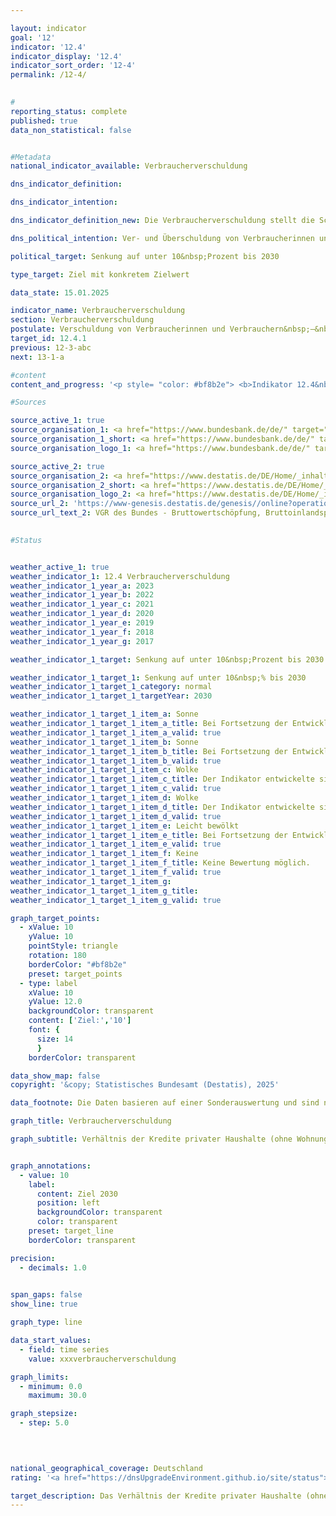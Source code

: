 ```yaml
---

layout: indicator        
goal: '12'        
indicator: '12.4'        
indicator_display: '12.4'        
indicator_sort_order: '12-4'        
permalink: /12-4/        
        

#
reporting_status: complete        
published: true        
data_non_statistical: false        


#Metadata        
national_indicator_available: Verbraucherverschuldung        

dns_indicator_definition:         

dns_indicator_intention:         

dns_indicator_definition_new: Die Verbraucherverschuldung stellt die Schulden der privaten Haushalte (nach Definition des Europäischen Systems Volkswirtschaftlicher Gesamtrechnungen (<abbr title="Europäische System Volkswirtschaftlicher Gesamtrechnungen" tabindex="0">ESVG</abbr>) ohne Wohnungsbaukredite) insgesamt in Relation zum Bruttoinlandsprodukt (<abbr title="Bruttoinlandsprodukt" tabindex="0">BIP</abbr>) (in Prozent) dar. Einbezogen werden dabei sowohl Schulden von Privatpersonen als auch die Schulden von sogenannten privaten Organisationen ohne Erwerbszweck (<abbr title="zum Beispiel" tabindex="0">z. B.</abbr> Gewerkschaften, politische Parteien, Kirchen und Religionsgemeinschaften, soziale und kulturelle Vereinigungen, Wohlfahrtsverbände oder Sport- und Freizeitvereine <abbr title="und so weiter (et cetera)" tabindex="0">etc.</abbr>).        

dns_political_intention: Ver- und Überschuldung von Verbraucherinnen und Verbrauchern engt das finanziell-selbstbestimmte Handeln ein. Eine übermäßig hohe Verschuldung der Verbraucherinnen und Verbraucher soll vermieden werden, um eine Überlastung zu vermeiden.        

political_target: Senkung auf unter 10&nbsp;Prozent bis 2030        

type_target: Ziel mit konkretem Zielwert        

data_state: 15.01.2025        

indicator_name: Verbraucherverschuldung        
section: Verbraucherverschuldung        
postulate: Verschuldung von Verbraucherinnen und Verbrauchern&nbsp;–&nbsp;Überlastung vermeiden        
target_id: 12.4.1        
previous: 12-3-abc        
next: 13-1-a        

#content         
content_and_progress: '<p style= "color: #bf8b2e"> <b>Indikator 12.4&nbsp;</b><br><br>Der Indikator stellt die finanzielle Belastung privater Haushalte und privater Organisationen ohne Erwerbszweck in Relation zum Bruttoinlandsprodukt (<abbr title="Bruttoinlandsprodukt" tabindex="0">BIP</abbr>) dar. Er soll als Analyse dienen, inwieweit diese auf Kredite angewiesen sind, um ihren Konsum und ihre wirtschaftlichen Aktivitäten zu finanzieren. Die Daten zur Berechnung stammen aus der Finanzierungsrechnung der Deutschen Bundesbank.<br><br>Private Haushalte sind aus finanzwirtschaftlicher Sicht hauptsächlich dadurch gekennzeichnet, dass sie finanzielle Ausgaben überwiegend zum Konsum von Gütern und Dienstleistungen verwenden. Anders als die Volkswirtschaftlichen Gesamtrechnungen<sup>1</sup> zählt die Bundesbank zu diesem Sektor auch Einzelunternehmer, Freiberufler und selbständige Landwirte. Private Organisationen ohne Erwerbszweck<sup>2</sup> umfassen Organisationen mit eigener Rechtspersönlichkeit, die als private, nicht-marktproduzierende Einheiten private Haushalte mit verschiedenen Dienstleistungen versorgen, wie etwa politische Parteien, Gewerkschaften, religiöse Einrichtungen, Stiftungen und soziale Vereinigungen.<br><br>Die Schulden, die vom Indikator erfasst werden, setzen sich hauptsächlich aus Konsumkrediten, Darlehen und anderen finanziellen Verpflichtungen zusammen, die auf den Konsum ausgerichtet sind. Gewerbliche Kredite werden dabei ebenfalls als Teil der privaten Verschuldung berücksichtigt. Nicht mit berücksichtigt werden Wohnungsbaukredite. <br><br>Der Indikator ermöglicht durch die Betrachtung der Verbraucherschulden in Relation zum <abbr title="Bruttoinlandsprodukt" tabindex="0">BIP</abbr> keine detaillierten Rückschlüsse auf die Verschuldungssituation einzelner Haushalte oder deren Verteilung. Er stellt lediglich das Verhältnis der gesamten Verbraucherschulden zur Wirtschaftsleistung dar, ohne die Verteilung der Schulden innerhalb der Bevölkerung oder deren individuelle Tragfähigkeit zu berücksichtigen. Für eine umfassende Analyse der Überschuldung wäre es erforderlich, die Verschuldung der privaten Haushalte im Verhältnis zu Größen wie dem verfügbaren Haushaltseinkommen zu betrachten. Ein solcher Ansatz würde sowohl die absolute Höhe der Verschuldung als auch die Fähigkeit der Haushalte, ihre Schulden im Einklang mit ihren Einkommensverhältnissen zu bedienen, einbeziehen.<br><br>Im Gegensatz zu Konsumkrediten besteht bei Wohnungsbaukrediten zwar theoretisch die Möglichkeit, die erworbene Immobilie jederzeit bei Bedarf zu veräußern und durch den Verkauf der Immobilie die mit dem Kredit verbundene Schuldenlast potenziell auszugleichen. In der Praxis ist die Werterhaltung von Immobilien jedoch oft schwer vorhersehbar, sodass es auch durch die Aufnahme von Wohnungsbaukrediten zu Überschuldungssituationen kommen kann.<br><br>Der Indikator zeigt einen Rückgang des Verhältnisses von Verbraucherschulden zum <abbr title="Bruttoinlandsprodukt" tabindex="0">BIP</abbr> von 15,9&nbsp;% im Jahr 2014&nbsp;auf 11,7&nbsp;% im Jahr 2023. Die absolute Höhe der Schulden stieg im gleichen Zeitraum von etwa 465&nbsp;Milliarden Euro auf rund 488&nbsp;Milliarden Euro, was einem Anstieg von 5&nbsp;% entspricht. Der Rückgang des Anteils der Verbraucherschulden am <abbr title="Bruttoinlandsprodukt" tabindex="0">BIP</abbr> ist hauptsächlich auf das stärkere Wachstum der Wirtschaftsleistung im Vergleich zum Wachstum der Verbraucherschulden zurückzuführen. Eine Ausnahme bildet das Jahr 2020: Im ersten Jahr der <abbr title="Coronavirus SARS-CoV-2" tabindex="0">COVID-19</abbr>-Pandemie ging das <abbr title="Bruttoinlandsprodukt" tabindex="0">BIP</abbr> zurück, sodass der Indikatorwert kurzzeitig anstieg. Auch die Summe der Kredite sank in den Jahren 2020&nbsp;und 2021. Im Jahr 2022&nbsp;stieg die Summe der Kredite wieder an. In den Jahren 2022&nbsp;und 2023&nbsp;erhöhte die Europäische Zentralbank (<abbr title="Europäische Zentralbank" tabindex="0">EZB</abbr>) schrittweise den Leitzins. Die Summe der Kredite lag 2023&nbsp;mit rund 488&nbsp;Milliarden Euro auf dem niedrigsten Wert seit 2018. Generell lässt sich feststellen, dass der Verlauf des Indikators in der Vergangenheit hauptsächlich von der Entwicklung des <abbr title="Bruttoinlandsprodukt" tabindex="0">BIP</abbr> abhängig war, welches insgesamt deutlich stärkere Änderungen aufwies als die Summe der Verbraucherkredite. <br><br>Das politisch festgelegte Ziel, die Verbraucherverschuldung bis 2030&nbsp;auf unter 10&nbsp;% des <abbr title="Bruttoinlandsprodukt" tabindex="0">BIP</abbr> zu senken, wird bei Fortsetzung der Entwicklung der vergangenen Jahre voraussichtlich erreicht.<br><br><small><sup>1</sup> Sektor S.14&nbsp;des Europäischen Systems der Volkswirtschaftlichen Gesamtrechnungen (<abbr title="Europäische System Volkswirtschaftlicher Gesamtrechnungen" tabindex="0">ESVG</abbr>).<br><br><sup>2</sup> Sektor S.15&nbsp;des Europäischen Systems der Volkswirtschaftlichen Gesamtrechnungen (<abbr title="Europäische System Volkswirtschaftlicher Gesamtrechnungen" tabindex="0">ESVG</abbr>).</small></p>'                

#Sources        

source_active_1: true
source_organisation_1: <a href="https://www.bundesbank.de/de/" target="_blank" onclick="return confirm_alert('der Deutschen Bundesbank', 'De')">Deutsche Bundesbank</a>
source_organisation_1_short: <a href="https://www.bundesbank.de/de/" target="_blank" onclick="return confirm_alert('der Deutschen Bundesbank', 'De')">Deutsche Bundesbank</a>
source_organisation_logo_1: <a href="https://www.bundesbank.de/de/" target="_blank" onclick="return confirm_alert('der Deutschen Bundesbank', 'De')"><img src="https://dnsTestEnvironment.github.io/dns-indicators/public/OrgImgDe/bundesbank.png" alt="Deutsche Bundesbank" title=" Klicken Sie hier um zur Homepage der Organisation Deutsche Bundesbank zu gelangen." style="height:60px; width:148px; border:transparent"/></a>

source_active_2: true
source_organisation_2: <a href="https://www.destatis.de/DE/Home/_inhalt.html" target="_blank">Statistisches Bundesamt</a>
source_organisation_2_short: <a href="https://www.destatis.de/DE/Home/_inhalt.html" target="_blank">Statistisches Bundesamt</a>
source_organisation_logo_2: <a href="https://www.destatis.de/DE/Home/_inhalt.html" target="_blank"><img src="https://dnsTestEnvironment.github.io/dns-indicators/public/OrgImgDe/destatis.png" alt="Statistisches Bundesamt" title=" Klicken Sie hier um zur Homepage der Organisation Statistisches Bundesamt zu gelangen." style="height:60px; width:148px; border:transparent"/></a>
source_url_2: 'https://www-genesis.destatis.de/genesis//online?operation=table&code= 81000-0001 &bypass=true&levelindex=0&levelid=1660823284613&language=de'
source_url_text_2: VGR des Bundes - Bruttowertschöpfung, Bruttoinlandsprodukt (nominal/preisbereinigt)&nbsp;–&nbsp;GENESIS online 81000-0001
        

#Status        


weather_active_1: true
weather_indicator_1: 12.4 Verbraucherverschuldung
weather_indicator_1_year_a: 2023
weather_indicator_1_year_b: 2022
weather_indicator_1_year_c: 2021
weather_indicator_1_year_d: 2020
weather_indicator_1_year_e: 2019
weather_indicator_1_year_f: 2018
weather_indicator_1_year_g: 2017

weather_indicator_1_target: Senkung auf unter 10&nbsp;Prozent bis 2030

weather_indicator_1_target_1: Senkung auf unter 10&nbsp;% bis 2030
weather_indicator_1_target_1_category: normal
weather_indicator_1_target_1_targetYear: 2030

weather_indicator_1_target_1_item_a: Sonne
weather_indicator_1_target_1_item_a_title: Bei Fortsetzung der Entwicklung aus 2023 wäre der Zielwert erreicht oder um weniger als 5&nbsp;% der Differenz zwischen Zielwert und dem Wert aus 2023 verfehlt worden.
weather_indicator_1_target_1_item_a_valid: true
weather_indicator_1_target_1_item_b: Sonne
weather_indicator_1_target_1_item_b_title: Bei Fortsetzung der Entwicklung aus 2022 wäre der Zielwert erreicht oder um weniger als 5&nbsp;% der Differenz zwischen Zielwert und dem Wert aus 2022 verfehlt worden.
weather_indicator_1_target_1_item_b_valid: true
weather_indicator_1_target_1_item_c: Wolke
weather_indicator_1_target_1_item_c_title: Der Indikator entwickelte sich in 2021 zwar in die gewünschte Richtung auf das Ziel zu, bei Fortsetzung der Entwicklung wäre das Ziel im Zieljahr aber um mehr als 20 % der Differenz zwischen Zielwert und dem Wert aus 2021 verfehlt worden.
weather_indicator_1_target_1_item_c_valid: true
weather_indicator_1_target_1_item_d: Wolke
weather_indicator_1_target_1_item_d_title: Der Indikator entwickelte sich in 2020 zwar in die gewünschte Richtung auf das Ziel zu, bei Fortsetzung der Entwicklung wäre das Ziel im Zieljahr aber um mehr als 20 % der Differenz zwischen Zielwert und dem Wert aus 2020 verfehlt worden.
weather_indicator_1_target_1_item_d_valid: true
weather_indicator_1_target_1_item_e: Leicht bewölkt
weather_indicator_1_target_1_item_e_title: Bei Fortsetzung der Entwicklung von 2019 wäre das Ziel um mindestens 5&nbsp;%, aber maximal um 20&nbsp;% der Differenz zwischen Zielwert und dem Wert aus 2019 verfehlt worden.
weather_indicator_1_target_1_item_e_valid: true
weather_indicator_1_target_1_item_f: Keine
weather_indicator_1_target_1_item_f_title: Keine Bewertung möglich.
weather_indicator_1_target_1_item_f_valid: true
weather_indicator_1_target_1_item_g: 
weather_indicator_1_target_1_item_g_title: 
weather_indicator_1_target_1_item_g_valid: true        

graph_target_points:
  - xValue: 10
    yValue: 10
    pointStyle: triangle
    rotation: 180
    borderColor: "#bf8b2e"
    preset: target_points
  - type: label
    xValue: 10
    yValue: 12.0
    backgroundColor: transparent
    content: ['Ziel:','10']
    font: {
      size: 14
      }
    borderColor: transparent        

data_show_map: false        
copyright: '&copy; Statistisches Bundesamt (Destatis), 2025'        

data_footnote: Die Daten basieren auf einer Sonderauswertung und sind nicht öffentlich zugänglich.        

graph_title: Verbraucherverschuldung        

graph_subtitle: Verhältnis der Kredite privater Haushalte (ohne Wohnungsbaukredite) zum Bruttoinlandsprodukt        


graph_annotations:
  - value: 10
    label:
      content: Ziel 2030
      position: left
      backgroundColor: transparent
      color: transparent
    preset: target_line
    borderColor: transparent        

precision: 
  - decimals: 1.0
            

span_gaps: false        
show_line: true        

graph_type: line                

data_start_values: 
  - field: time series
    value: xxxverbraucherverschuldung        

graph_limits: 
  - minimum: 0.0
    maximum: 30.0        

graph_stepsize: 
  - step: 5.0
            

                        

national_geographical_coverage: Deutschland                
rating: '<a href="https://dnsUpgradeEnvironment.github.io/site/status"><img src="https://sdg-indikatoren.de/public/Wettersymbole/Sonne.png" title="Bei Fortsetzung der Entwicklung aus 2023 wäre der Zielwert erreicht oder um weniger als 5&nbsp;% der Differenz zwischen Zielwert und dem Wert aus 2023 verfehlt worden." alt="Wettersymbol Sonne"/></a>'        

target_description: Das Verhältnis der Kredite privater Haushalte (ohne Wohnungsbaukredite) zum Bruttoinlandsprodukt soll bis 2030&nbsp;auf höchstens 10&nbsp;Prozent gesenkt werden.<br><br>Bei Beibehaltung der Entwicklung der letzten sechs Jahre wird der politisch festgelegte Zielwert bereits in 2028&nbsp;unterschritten. Der Indikator 12.4&nbsp;wird für das Jahr 2023&nbsp;mit "Sonne" bewertet.        
---
```


